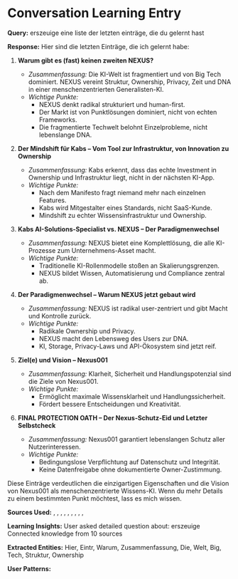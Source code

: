 
# Conversation Learning Entry

**Query:** erszeuige eine liste der letzten einträge, die du gelernt hast

**Response:** Hier sind die letzten Einträge, die ich gelernt habe:

1. **Warum gibt es (fast) keinen zweiten NEXUS?**
   - *Zusammenfassung:* Die KI-Welt ist fragmentiert und von Big Tech dominiert. NEXUS vereint Struktur, Ownership, Privacy, Zeit und DNA in einer menschenzentrierten Generalisten-KI.
   - *Wichtige Punkte:* 
     - NEXUS denkt radikal strukturiert und human-first.
     - Der Markt ist von Punktlösungen dominiert, nicht von echten Frameworks.
     - Die fragmentierte Techwelt belohnt Einzelprobleme, nicht lebenslange DNA.

2. **Der Mindshift für Kabs – Vom Tool zur Infrastruktur, von Innovation zu Ownership**
   - *Zusammenfassung:* Kabs erkennt, dass das echte Investment in Ownership und Infrastruktur liegt, nicht in der nächsten KI-App.
   - *Wichtige Punkte:*
     - Nach dem Manifesto fragt niemand mehr nach einzelnen Features.
     - Kabs wird Mitgestalter eines Standards, nicht SaaS-Kunde.
     - Mindshift zu echter Wissensinfrastruktur und Ownership.

3. **Kabs AI-Solutions-Specialist vs. NEXUS – Der Paradigmenwechsel**
   - *Zusammenfassung:* NEXUS bietet eine Komplettlösung, die alle KI-Prozesse zum Unternehmens-Asset macht.
   - *Wichtige Punkte:*
     - Traditionelle KI-Rollenmodelle stoßen an Skalierungsgrenzen.
     - NEXUS bildet Wissen, Automatisierung und Compliance zentral ab.

4. **Der Paradigmenwechsel – Warum NEXUS jetzt gebaut wird**
   - *Zusammenfassung:* NEXUS ist radikal user-zentriert und gibt Macht und Kontrolle zurück.
   - *Wichtige Punkte:*
     - Radikale Ownership und Privacy.
     - NEXUS macht den Lebensweg des Users zur DNA.
     - KI, Storage, Privacy-Laws und API-Ökosystem sind jetzt reif.

5. **Ziel(e) und Vision – Nexus001**
   - *Zusammenfassung:* Klarheit, Sicherheit und Handlungspotenzial sind die Ziele von Nexus001.
   - *Wichtige Punkte:*
     - Ermöglicht maximale Wissensklarheit und Handlungssicherheit.
     - Fördert bessere Entscheidungen und Kreativität.

6. **FINAL PROTECTION OATH – Der Nexus-Schutz-Eid und Letzter Selbstcheck**
   - *Zusammenfassung:* Nexus001 garantiert lebenslangen Schutz aller Nutzerinteressen.
   - *Wichtige Punkte:*
     - Bedingungslose Verpflichtung auf Datenschutz und Integrität.
     - Keine Datenfreigabe ohne dokumentierte Owner-Zustimmung.

Diese Einträge verdeutlichen die einzigartigen Eigenschaften und die Vision von Nexus001 als menschenzentrierte Wissens-KI. Wenn du mehr Details zu einem bestimmten Punkt möchtest, lass es mich wissen.

**Sources Used:** , , , , , , , , , 

**Learning Insights:**
User asked detailed question about: erszeuige
Connected knowledge from 10 sources

**Extracted Entities:** Hier, Eintr, Warum, Zusammenfassung, Die, Welt, Big, Tech, Struktur, Ownership

**User Patterns:** 
